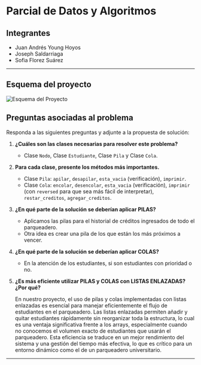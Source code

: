 # Parcial de Datos y Algoritmos

## Integrantes
- Juan Andrés Young Hoyos
- Joseph Saldarriaga
- Sofia Florez Suárez

---

## Esquema del proyecto
![Esquema del Proyecto](Scheme.jpg)

## Preguntas asociadas al problema

Responda a las siguientes preguntas y adjunte a la propuesta de solución:

1. **¿Cuáles son las clases necesarias para resolver este problema?**
    - Clase `Nodo`, Clase `Estudiante`, Clase `Pila` y Clase `Cola`.

2. **Para cada clase, presente los métodos más importantes.**
    - Clase `Pila`: `apilar`, `desapilar`, `esta_vacia` (verificación), `imprimir`.
    - Clase `Cola`: `encolar`, `desencolar`, `esta_vacia` (verificación), `imprimir` (con `reversed` para que sea más fácil de interpretar), `restar_creditos`, `agregar_creditos`.

3. **¿En qué parte de la solución se deberían aplicar PILAS?**
    - Aplicamos las pilas para el historial de créditos ingresados de todo el parqueadero.
    - Otra idea es crear una pila de los que están los más próximos a vencer.

4. **¿En qué parte de la solución se deberían aplicar COLAS?**
    - En la atención de los estudiantes, si son estudiantes con prioridad o no.

5. **¿Es más eficiente utilizar PILAS y COLAS con LISTAS ENLAZADAS? ¿Por qué?**
    <p>En nuestro proyecto, el uso de pilas y colas implementadas con listas enlazadas es esencial para manejar eficientemente el flujo de estudiantes en el parqueadero. Las listas enlazadas permiten añadir y quitar estudiantes rápidamente sin reorganizar toda la estructura, lo cual es una ventaja significativa frente a los arrays, especialmente cuando no conocemos el volumen exacto de estudiantes que usarán el parqueadero. Esta eficiencia se traduce en un mejor rendimiento del sistema y una gestión del tiempo más efectiva, lo que es crítico para un entorno dinámico como el de un parqueadero universitario.</p>
---

